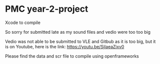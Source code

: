 # PMC year-2-project
Xcode to compile

So sorry for submitted late as my sound files and vedio were too too big

Vedio was not able to be submitted to VLE and Gitbub as it is too big, but it is on Youtube, here is the link: https://youtu.be/SjIaeaZixv0

Please find the data and scr file to compile using openframeworks
